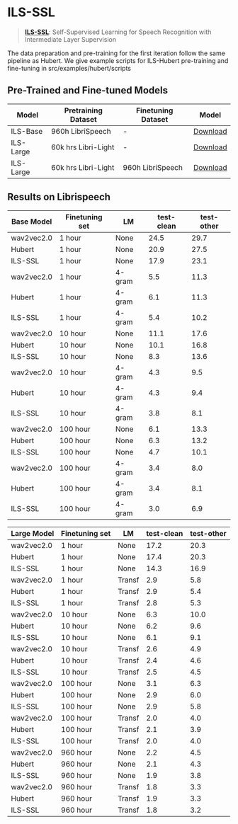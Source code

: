 
# ILS-SSL

> [**ILS-SSL**](https://arxiv.org/pdf/2112.08778.pdf): Self-Supervised Learning for Speech Recognition with Intermediate Layer Supervision

The data preparation and pre-training for the first iteration follow the same pipeline as Hubert. We give example scripts for ILS-Hubert pre-training and fine-tuning in src/examples/hubert/scripts

## Pre-Trained and Fine-tuned Models
Model | Pretraining Dataset | Finetuning Dataset | Model
|---|---|---|---
ILS-Base | 960h LibriSpeech | - | [Download](https://msranlcmtteamdrive.blob.core.windows.net/teamdrive/v-chengw/models/el_hubert_4_12/checkpoint_best.pt?st=2022-01-04T08%3A05%3A24Z&se=2024-01-05T08%3A05%3A00Z&sp=rl&sv=2018-03-28&sr=b&sig=JI8ZOgBhrrKUY4DE2ommnKpyAUuX6OrHfWgdjAT2Xnc%3D)
ILS-Large | 60k hrs Libri-Light | - | [Download](https://msranlcmtteamdrive.blob.core.windows.net/teamdrive/v-chengw/models/ils_hubert_large/checkpoint_fixed.pt?st=2022-01-04T08%3A24%3A37Z&se=2025-01-05T08%3A24%3A00Z&sp=rl&sv=2018-03-28&sr=b&sig=Dv6svAaI7Td%2BZWUTjTFkhChFbpnAAU6xKNjPbPQnIKM%3D)
ILS-Large | 60k hrs Libri-Light | 960h LibriSpeech | [Download](https://msranlcmtteamdrive.blob.core.windows.net/teamdrive/v-chengw/models/ils_hubert_large/checkpoint_ft.pt?st=2022-01-04T08%3A40%3A17Z&se=2025-01-05T08%3A40%3A00Z&sp=rl&sv=2018-03-28&sr=b&sig=GKIe%2F1kz%2F1fjGTsQsakJy68jlsFDbKmIVYjH61dhrwA%3D)


## Results on Librispeech
Base Model | Finetuning set|  LM | test-clean | test-other
|---|---|---|---|---
wav2vec2.0  | 1 hour | None |  24.5 | 29.7
Hubert  | 1 hour | None| 20.9 | 27.5
ILS-SSL  | 1 hour | None | 17.9 | 23.1
wav2vec2.0  | 1 hour | 4-gram | 5.5 | 11.3
Hubert  | 1 hour | 4-gram | 6.1 | 11.3
ILS-SSL  | 1 hour | 4-gram | 5.4 | 10.2
wav2vec2.0  | 10 hour | None | 11.1 | 17.6
Hubert  | 10 hour | None| 10.1 | 16.8
ILS-SSL  | 10 hour | None | 8.3 | 13.6
wav2vec2.0  | 10 hour | 4-gram | 4.3 | 9.5
Hubert  | 10 hour | 4-gram | 4.3 | 9.4
ILS-SSL  | 10 hour | 4-gram | 3.8 | 8.1
wav2vec2.0  | 100 hour | None | 6.1 | 13.3
Hubert  | 100 hour | None| 6.3 | 13.2
ILS-SSL  | 100 hour | None | 4.7 | 10.1
wav2vec2.0  | 100 hour | 4-gram | 3.4| 8.0
Hubert  | 100 hour | 4-gram | 3.4 | 8.1
ILS-SSL  | 100 hour | 4-gram | 3.0 | 6.9

Large Model | Finetuning set|  LM | test-clean | test-other
|---|---|---|---|---
wav2vec2.0  | 1 hour | None |  17.2 | 20.3
Hubert  | 1 hour | None| 17.4 | 20.3
ILS-SSL  | 1 hour | None | 14.3 | 16.9 
wav2vec2.0  | 1 hour | Transf | 2.9 | 5.8
Hubert  | 1 hour | Transf | 2.9 | 5.4
ILS-SSL  | 1 hour | Transf | 2.8 | 5.3
wav2vec2.0  | 10 hour | None | 6.3 | 10.0
Hubert  | 10 hour | None | 6.2 | 9.6
ILS-SSL  | 10 hour | None | 6.1 | 9.1
wav2vec2.0  | 10 hour | Transf | 2.6 | 4.9
Hubert  | 10 hour | Transf |  2.4 | 4.6
ILS-SSL  | 10 hour | Transf | 2.5 | 4.5
wav2vec2.0  | 100 hour | None | 3.1 | 6.3
Hubert  | 100 hour | None| 2.9 | 6.0
ILS-SSL  | 100 hour | None | 2.9 | 5.8
wav2vec2.0  | 100 hour | Transf | 2.0 | 4.0
Hubert  | 100 hour | Transf | 2.1 | 3.9
ILS-SSL  | 100 hour | Transf | 2.0 | 4.0
wav2vec2.0  | 960 hour | None | 2.2 | 4.5
Hubert  | 960 hour | None | 2.1 | 4.3
ILS-SSL  | 960 hour | None | 1.9 | 3.8
wav2vec2.0  | 960 hour | Transf | 1.8 | 3.3
Hubert  | 960 hour | Transf | 1.9 | 3.3
ILS-SSL  | 960 hour | Transf | 1.8 | 3.2
